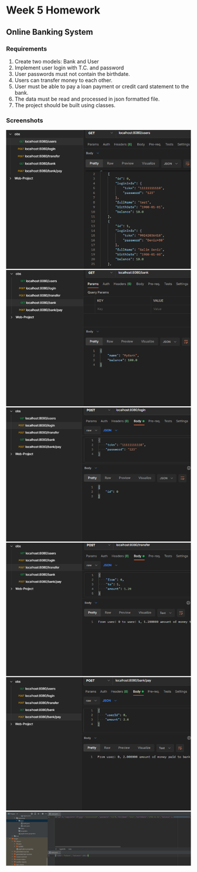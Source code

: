 # Week 5 Homework
## Online Banking System

### Requirements
1. Create two models: Bank and User
2. Implement user login with T.C. and password
3. User passwords must not contain the birthdate.
4. Users can transfer money to each other.
5. User must be able to pay a loan payment or credit card statement to the bank.
6. The data must be read and processed in json formatted file.
7. The project should be built using classes.

### Screenshots
![](md-images/0.png)
![](md-images/1.png)
![](md-images/2.png)
![](md-images/3.png)
![](md-images/4.png)
![](md-images/5.png)